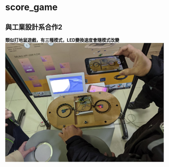 # score_game
## 與工業設計系合作2
**類似打地鼠遊戲，有三種模式，LED變換速度會隨模式改變**
![image](https://github.com/FeenLin/score_game/blob/master/IMG_20191227_101519.jpg)
